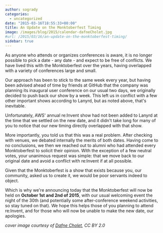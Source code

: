 ```yaml
---
author: sogrady
categories:
  - uncategorized
date: "2015-03-16T18:55:33+00:00"
title: An Update on the Monktoberfest Timing
image: /images/blog/2015/calendar-dafneCholet.jpg
#url: /2015/03/16/an-update-on-the-monktoberfest-timing/
sidebar: true
---
```


As anyone who attends or organizes conferences is aware, it is no longer possible to pick a date - any date - and expect to be free of conflicts. We have lived this with the Monktoberfest over the years, having overlapped with a variety of conferences large and small.

Our approach has been to stick to the same week every year, but having been advised ahead of time by friends at GitHub that the company was planning its inaugural user conference on our usual two days, we originally decided to push back our show by a week. This left us in conflict with a few other important shows according to Lanyrd, but as noted above, that's inevitable.

Unfortunately, AWS' annual re:Invent show had not been added to Lanyrd at the time that we settled on the new date, and it didn't take long for many of you to notice that our new timing directly overlapped with that show.

More importantly, you told us that this was a real problem. After checking with venues, we debated internally the merits of both dates. Having come to no conclusions, we then we reached out to alumni who had attended every Monktoberfest to solicit their opinion. With the exception of a few neutral votes, your unanimous request was simple: that we move back to our original date and avoid a conflict with re:Invent if at all possible.

Given that the Monktoberfest is a show that exists because you, our community, asked us to create it, we would be poor servants indeed to object.

Which is why we're announcing today that the Monktoberfest will now be held on **October 1st and 2nd of 2015**, with our usual welcoming event the night of the 30th (and potentially some after-conference weekend activities, so stay tuned on that). We hope this helps those of you planning to attend re:Invent, and for those who will now be unable to make the new date, our apologies.

_cover image courtesy of [Dafne Cholet](https://flic.kr/p/9bUbH3), CC BY 2.0_

